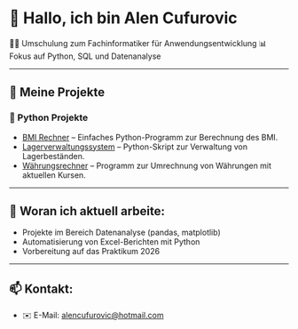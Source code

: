 # 👋 Hallo, ich bin Alen Cufurovic

👨‍💻 Umschulung zum Fachinformatiker für Anwendungsentwicklung 
📊 Fokus auf Python, SQL und Datenanalyse 


---

## 🚀 Meine Projekte

### 🐍 Python Projekte
- [BMI Rechner](https://github.com/alen198903/python-bmi-calculator) – Einfaches Python-Programm zur Berechnung des BMI.
- [Lagerverwaltungssystem](https://github.com/alen198903/warehouse-inventory-system) – Python-Skript zur Verwaltung von Lagerbeständen.
- [Währungsrechner](https://github.com/alen198903/currency-converter) – Programm zur Umrechnung von Währungen mit aktuellen Kursen.

---

## 🎯 Woran ich aktuell arbeite:
- Projekte im Bereich Datenanalyse (pandas, matplotlib)
- Automatisierung von Excel-Berichten mit Python
- Vorbereitung auf das Praktikum 2026

---

## 📫 Kontakt:
- ✉️ E-Mail: alencufurovic@hotmail.com
